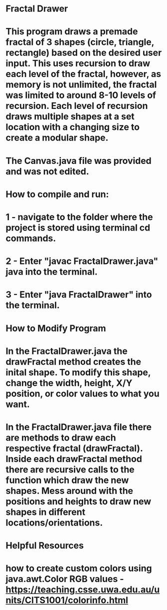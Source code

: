# Fractal Drawer

# This program draws a premade fractal of 3 shapes (circle, triangle, rectangle) based on the desired user input. This uses recursion to draw each level of the fractal, however, as memory is not unlimited, the fractal was limited to around 8-10 levels of recursion. Each level of recursion draws multiple shapes at a set location with a changing size to create a modular shape.

# The Canvas.java file was provided and was not edited. 

# How to compile and run:
# 1 - navigate to the folder where the project is stored using terminal cd commands.
# 2 - Enter "javac FractalDrawer.java" java into the terminal.
# 3 - Enter "java FractalDrawer" into the terminal.

# How to Modify Program
# In the FractalDrawer.java the drawFractal method creates the inital shape. To modify this shape, change the width, height, X/Y position, or color values to what you want.
# In the FractalDrawer.java file there are methods to draw each respective fractal (draw<SHAPE NAME>Fractal). Inside each draw<SHAPE NAME>Fractal method there are recursive calls to the function which draw the new shapes. Mess around with the positions and heights to draw new shapes in different locations/orientations.

# Helpful Resources
# how to create custom colors using java.awt.Color RGB values -https://teaching.csse.uwa.edu.au/units/CITS1001/colorinfo.html

